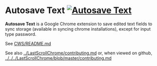 Autosave Text [![Autosave Text](https://developer.chrome.com/webstore/images/ChromeWebStore_Badge_v2_206x58.png)](https://chrome.google.com/webstore/detail/autosave-text/omgpghebcjlafeegihofjnhhmllplnie)
============

**Autosave Text** is a Google Chrome extension to save edited text fields to sync storage (available in syncing chrome installations), except for input type password.

See [CWS/README.md](CWS/README.md)

See also [../LastScrollChrome/contributing.md](../LastScrollChrome/contributing.md) or, when viewed on github,  [../../../LastScrollChrome/blob/master/contributing.md](../../../LastScrollChrome/blob/master/contributing.md)

